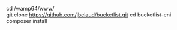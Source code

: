 cd /wamp64/www/  
git clone https://github.com/jbelaud/bucketlist.git
cd bucketlist-eni
composer install
